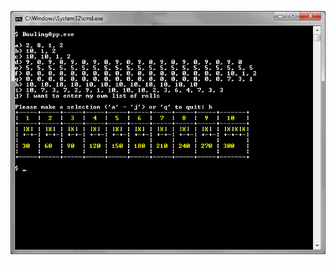 ![Screenshot](https://raw.githubusercontent.com/taylorjg/Bowling_CSharp/master/Images/Screenshot.png "Screenshot")
